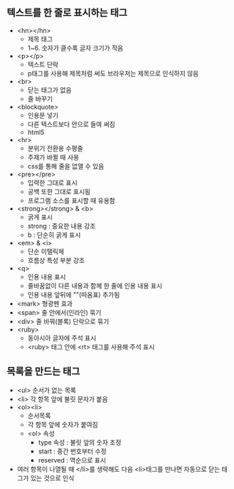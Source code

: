 ## 텍스트를 한 줄로 표시하는 태그
- \<hn>\</hn>
    - 제목 태그
    - 1~6. 숫자가 클수록 글자 크기가 작음
- \<p>\</p> 
    - 텍스트 단락
    - p태그를 사용해 제목처럼 써도 브라우저는 제목으로 인식하지 않음
- \<br>
    - 닫는 태그가 없음
    - 줄 바꾸기
- \<blockquote></blockquote>
    - 인용문 넣기
    - 다른 텍스트보다 안으로 들여 써짐
    - html5
- \<hr>
    - 분위기 전환용 수평줄
    - 주제가 바뀔 때 사용
    - css를 통해 줄을 없앨 수 있음
- \<pre>\</pre>
    - 입력한 그대로 표시
    - 공백 또한 그대로 표시됨
    - 프로그램 소스를 표시할 때 유용함
- \<strong>\</strong> & \<b></b>
    - 굵게 표시
    - strong : 중요한 내용 강조
    - b : 단순히 굵게 표시
- \<em> & \<i>
    - 단순 이탤릭체
    - 흐름상 특성 부분 강조
- \<q>
    - 인용 내용 표시
    - 줄바꿈없이 다른 내용과 함께 한 줄에 인용 내용 표시
    - 인용 내용 앞뒤에 ""(따옴표) 추가됨
- \<mark> 형광펜 효과
- \<span> 줄 안에서(인라인) 묶기
- \<div> 줄 바꿔(블록) 단락으로 묶기
- \<ruby> 
    - 동아시아 글자에 주석 표시
    - \<ruby> 태그 안에 \<rt> 태그를 사용해 주석 표시

## 목록을 만드는 태그
- \<ul> 순서가 없는 목록
- \<li> 각 항목 앞에 불릿 문자가 붙음
- \<ol>\<li>
    - 순서목록
    - 각 항목 앞에 숫자가 붙여짐
    - \<ol> 속성 
        - type 속성 : 불릿 앞의 숫자 조정
        - start : 중간 번호부터 수정
        - reserved : 역순으로 표시
- 여러 항목이 나열될 때 \</li>를 생략해도 다음 \<li>태그를 만나면 자동으로 닫는 태그가 있는 것으로 인식
            